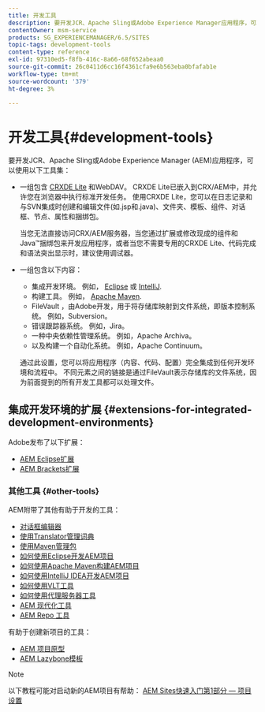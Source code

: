 ```yaml
---
title: 开发工具
description: 要开发JCR、Apache Sling或Adobe Experience Manager应用程序，可以使用多个工具集。
contentOwner: msm-service
products: SG_EXPERIENCEMANAGER/6.5/SITES
topic-tags: development-tools
content-type: reference
exl-id: 97310ed5-f8fb-416c-8a66-68f652abeaa0
source-git-commit: 26c0411d6cc16f4361cfa9e6b563eba0bfafab1e
workflow-type: tm+mt
source-wordcount: '379'
ht-degree: 3%

---
```


# 开发工具{#development-tools}

要开发JCR、Apache Sling或Adobe Experience Manager (AEM)应用程序，可以使用以下工具集：

* 一组包含 [CRXDE Lite](/help/sites-developing/developing-with-crxde-lite.md) 和WebDAV。 CRXDE Lite已嵌入到CRX/AEM中，并允许您在浏览器中执行标准开发任务。 使用CRXDE Lite，您可以在日志记录和与SVN集成时创建和编辑文件(如.jsp和.java)、文件夹、模板、组件、对话框、节点、属性和捆绑包。

  当您无法直接访问CRX/AEM服务器，当您通过扩展或修改现成的组件和Java™捆绑包来开发应用程序，或者当您不需要专用的CRXDE Lite、代码完成和语法突出显示时，建议使用调试器。

* 一组包含以下内容：
   * 集成开发环境。 例如， [Eclipse](/help/sites-developing/howto-projects-eclipse.md) 或 [IntelliJ](/help/sites-developing/ht-intellij.md).
   * 构建工具。 例如， [Apache Maven](/help/sites-developing/ht-projects-maven.md).
   * FileVault ，由Adobe开发，用于将存储库映射到文件系统，即版本控制系统。 例如，Subversion。
   * 错误跟踪器系统。 例如，Jira。
   * 一种中央依赖性管理系统。 例如，Apache Archiva。
   * 以及构建一个自动化系统。 例如，Apache Continuum。

  通过此设置，您可以将应用程序（内容、代码、配置）完全集成到任何开发环境和流程中。 不同元素之间的链接是通过FileVault表示存储库的文件系统，因为前面提到的所有开发工具都可以处理文件。

## 集成开发环境的扩展 {#extensions-for-integrated-development-environments}

Adobe发布了以下扩展：

* [AEM Eclipse扩展](/help/sites-developing/aem-eclipse.md)
* [AEM Brackets扩展](/help/sites-developing/aem-brackets.md)

### 其他工具 {#other-tools}

AEM附带了其他有助于开发的工具：

* [对话框编辑器](/help/sites-developing/dialog-editor.md)
* [使用Translator管理词典](/help/sites-developing/i18n-translator.md)
* [使用Maven管理包](/help/sites-developing/vlt-mavenplugin.md)
* [如何使用Eclipse开发AEM项目](/help/sites-developing/howto-projects-eclipse.md)
* [如何使用Apache Maven构建AEM项目](/help/sites-developing/ht-projects-maven.md)
* [如何使用IntelliJ IDEA开发AEM项目](/help/sites-developing/ht-intellij.md)
* [如何使用VLT工具](/help/sites-developing/ht-vlttool.md)
* [如何使用代理服务器工具](/help/sites-developing/ht-proxy-server.md)
* [AEM 现代化工具](/help/sites-developing/modernization-tools.md)
* [AEM Repo 工具](/help/sites-developing/aem-repo-tool.md)

有助于创建新项目的工具：

* [AEM 项目原型](https://github.com/adobe/aem-project-archetype)
* [AEM Lazybone模板](https://github.com/Adobe-Consulting-Services/lazybones-aem-templates)

>[!NOTE]
>
>以下教程可能对启动新的AEM项目有帮助：
>[AEM Sites快速入门第1部分 — 项目设置](https://helpx.adobe.com/experience-manager/kt/sites/using/getting-started-wknd-tutorial-develop/part1.html)
